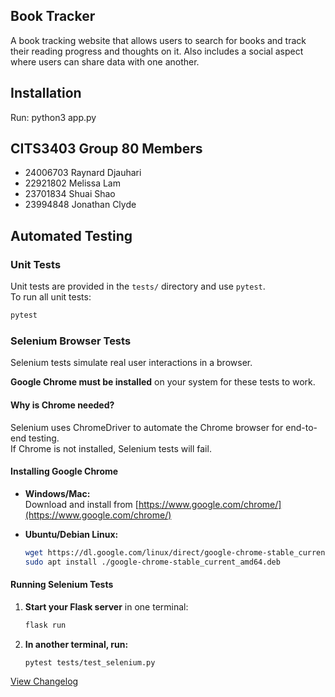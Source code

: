 ## Book Tracker 
A book tracking website that allows users to search for books and track their reading progress and thoughts on it. Also includes a social aspect where users can share data with one another. 

## Installation
Run: python3 app.py

## CITS3403 Group 80 Members
- 24006703 Raynard Djauhari
- 22921802 Melissa Lam
- 23701834 Shuai Shao
- 23994848 Jonathan Clyde

## Automated Testing

### Unit Tests

Unit tests are provided in the `tests/` directory and use `pytest`.  
To run all unit tests:

```sh
pytest
```

### Selenium Browser Tests

Selenium tests simulate real user interactions in a browser.

**Google Chrome must be installed** on your system for these tests to work.

#### Why is Chrome needed?

Selenium uses ChromeDriver to automate the Chrome browser for end-to-end testing.  
If Chrome is not installed, Selenium tests will fail.

#### Installing Google Chrome

- **Windows/Mac:**  
  Download and install from [https://www.google.com/chrome/](https://www.google.com/chrome/)

- **Ubuntu/Debian Linux:**
  ```sh
  wget https://dl.google.com/linux/direct/google-chrome-stable_current_amd64.deb
  sudo apt install ./google-chrome-stable_current_amd64.deb
  ```

#### Running Selenium Tests

1. **Start your Flask server** in one terminal:
    ```sh
    flask run
    ```
2. **In another terminal, run:**
    ```sh
    pytest tests/test_selenium.py
    ```


[View Changelog](./CHANGELOGS.md)
